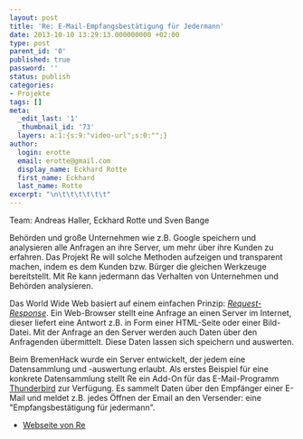 ```yaml
---
layout: post
title: 'Re: E-Mail-Empfangsbestätigung für Jedermann'
date: 2013-10-10 13:29:13.000000000 +02:00
type: post
parent_id: '0'
published: true
password: ''
status: publish
categories:
- Projekte
tags: []
meta:
  _edit_last: '1'
  _thumbnail_id: '73'
  layers: a:1:{s:9:"video-url";s:0:"";}
author:
  login: erotte
  email: erotte@gmail.com
  display_name: Eckhard Rotte
  first_name: Eckhard
  last_name: Rotte
excerpt: "\n\t\t\t\t\t\t"
---
```

<p>
				Team: Andreas Haller, Eckhard Rotte und Sven Bange</p>
<p>Behörden und große Unternehmen wie z.B. Google speichern und analysieren alle Anfragen an ihre Server, um mehr über ihre Kunden zu erfahren. Das Projekt Re will solche Methoden aufzeigen und transparent machen, indem es dem Kunden bzw. Bürger die gleichen Werkzeuge bereitstellt. Mit Re kann jedermann das Verhalten von Unternehmen und Behörden analysieren.</p>
<p>Das World Wide Web basiert auf einem einfachen Prinzip: <a href="http://de.wikipedia.org/wiki/Hypertext_Transfer_Protocol#Aufbau"><em>Request-Response</em></a>. Ein Web-Browser stellt eine Anfrage an einen Server im Internet, dieser liefert eine Antwort z.B. in Form einer HTML-Seite oder einer Bild-Datei. Mit der Anfrage an den Server werden auch Daten über den Anfragenden übermittelt. Diese Daten lassen sich speichern und auswerten.</p>
<p>Beim BremenHack wurde ein Server entwickelt, der jedem eine Datensammlung und -auswertung erlaubt. Als erstes Beispiel für eine konkrete Datensammlung stellt Re ein Add-On für das E-Mail-Programm <a href="http://www.mozilla.org/de/thunderbird/">Thunderbird</a> zur Verfügung. Es sammelt Daten über den Empfänger einer E-Mail und meldet z.B. jedes Öffnen der Email an den Versender: eine "Empfangsbestätigung für jedermann".</p>
<ul>
<li><a href="http://re.de.a9sapp.eu/">Webseite von Re</a></li>
</ul>
